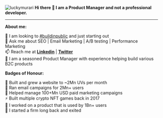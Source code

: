 <img src="https://komarev.com/ghpvc/?username=luckymurari&style=flat-square" alt="luckymurari" />
<b>Hi there 👋 I am a Product Manager and not a professional developer.</b>

<hr/>

<b> About me:</b>

🏢 I am looking to <a href="https://twitter.com/hashtag/buildinpublic" > #buildinpublic</a> and just starting out<br/>
💬 Ask me about SEO | Email Marketing | A/B testing | Performance Marketing<br/>
📫 Reach me at  [**Linkedin**](https://www.linkedin.com/in/luckymurari) | [**Twitter**](https://twitter.com/luckymurari)<br/>
🌱 I am a seasoned Product Manager with experience helping build various B2C products <!--a href="https://www.crunchbase.com/organization/mysmartprice">#MySmartPrice (Price Comparison / e-Commerce)</a> | <a href="https://en.wikipedia.org/wiki/Indeed">#Indeed (Jobs / HRTech)</a> | <a href="https://en.wikipedia.org/wiki/Indeed">#Rupeek (Gold Loans / FinTech)</a> | <a href="https://en.wikipedia.org/wiki/Microsoft_Teams"> #MicrosoftTeams (Provisioning / ????? )</a--><br/>


<b> Badges of Honour:</b>

🚀 Built and grew a website to ~2Mn UVs per month
<br/>📧 Ran email campaigns for 2Mn+ users
<br/>💸 Helped manage 100+Mn USD paid marketing campaigns
<br/>⚡ Built multiple crypto NFT games back in 2017
<br/>🌟 I worked on a product that is used by 1Bn+ users
<br/>🦄 I started a firm long back and exited


<p align="center" style="display:none;"> <img src="https://github-readme-streak-stats.herokuapp.com/?user=luckymurari&theme=dark" /></p>
